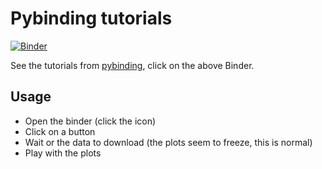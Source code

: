 # Pybinding tutorials
[![Binder](https://mybinder.org/badge_logo.svg)](https://mybinder.org/v2/gh/BertJorissen/TmdSlider/HEAD?urlpath=voila%2Frender%2Fnotebook.ipynb)

See the tutorials from [pybinding], click on the above Binder.

## Usage

- Open the binder (click the icon)
- Click on a button
- Wait or the data to download (the plots seem to freeze, this is normal)
- Play with the plots

[pybinding]: https://pybinding.site/